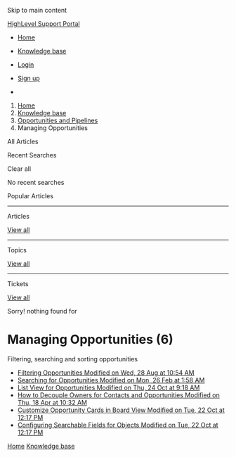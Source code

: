 Skip to main content

[ HighLevel Support Portal ](https://help.gohighlevel.com)

  * [ Home ](/support/home)
  * [ Knowledge base ](/support/solutions)

  * [Login](/support/login)
  * [Sign up](/support/signup)
  * 

  1. [Home](/support/home)
  2. [Knowledge base](/support/solutions)
  3. [Opportunities and Pipelines](/support/solutions/48000449589)
  4. Managing Opportunities

All  Articles 

Recent Searches

Clear all

No recent searches

Popular Articles

* * *

Articles

[View all](/support/search/solutions)

* * *

Topics

[View all](/support/search/topics)

* * *

Tickets

[View all](/support/search/tickets)

Sorry! nothing found for   

# Managing Opportunities (6)

Filtering, searching and sorting opportunities

  * [ Filtering Opportunities Modified on Wed, 28 Aug at 10:54 AM  ](/support/solutions/articles/155000001241-filtering-opportunities)
  * [ Searching for Opportunities Modified on Mon, 26 Feb at 1:58 AM  ](/support/solutions/articles/155000002043-searching-for-opportunities)
  * [ List View for Opportunities Modified on Thu, 24 Oct at 9:18 AM  ](/support/solutions/articles/155000002432-list-view-for-opportunities)
  * [ How to Decouple Owners for Contacts and Opportunities Modified on Thu, 18 Apr at 10:32 AM  ](/support/solutions/articles/155000002270-how-to-decouple-owners-for-contacts-and-opportunities)
  * [ Customize Opportunity Cards in Board View Modified on Tue, 22 Oct at 12:17 PM  ](/support/solutions/articles/155000003910-customize-opportunity-cards-in-board-view)
  * [ Configuring Searchable Fields for Objects Modified on Tue, 22 Oct at 12:17 PM  ](/support/solutions/articles/155000003913-configuring-searchable-fields-for-objects)

[Home](/support/home) [Knowledge base](/support/solutions)
